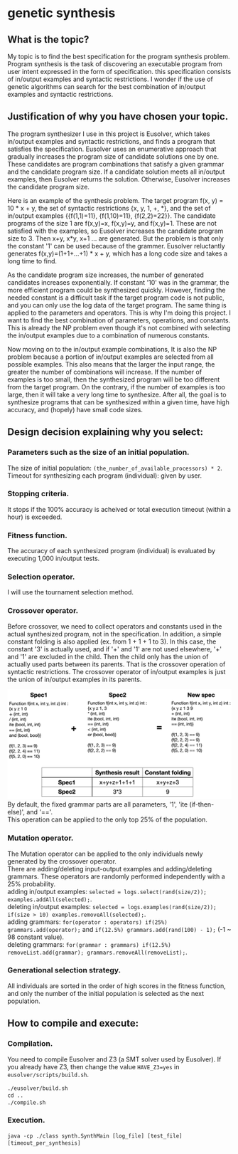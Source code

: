 # genetic synthesis

## What is the topic?
My topic is to find the best specification for the program synthesis problem. Program synthesis is the task of discovering an executable program from user intent expressed in the form of specification. this specification consists of in/output examples and syntactic restrictions. I wonder if the use of genetic algorithms can search for the best combination of in/output examples and syntactic restrictions.

## Justification of why you have chosen your topic.
The program synthesizer I use in this project is Eusolver, which takes in/output examples and syntactic restrictions, and finds a program that satisfies the specification. Eusolver uses an enumerative approach that gradually increases the program size of candidate solutions one by one. These candidates are program combinations that satisfy a given grammar and the candidate program size. If a candidate solution meets all in/output examples, then Eusolver returns the solution. Otherwise, Eusolver increases the candidate program size.  

Here is an example of the synthesis problem. The target program f(x, y) = 10 \* x + y, the set of syntactic restrictions {x, y, 1, +, \*}, and the set of in/output examples {{f(1,1)=11}, {f(1,10)=11}, {f(2,2)=22}}. The candidate programs of the size 1 are f(x,y)=x, f(x,y)=y, and f(x,y)=1. These are not satisfied with the examples, so Eusolver increases the candidate program size to 3. Then x+y, x\*y, x+1 ... are generated. But the problem is that only the constant '1' can be used because of the grammer. Eusolver reluctantly generates f(x,y)=(1+1+...+1) \* x + y, which has a long code size and takes a long time to find.  

As the candidate program size increases, the number of generated candidates increases exponentially. If constant '10' was in the grammar, the more efficient program could be synthesized quickly. However, finding the needed constant is a difficult task if the target program code is not public, and you can only use the log data of the target program. The same thing is applied to the parameters and operators. This is why I'm doing this project. I want to find the best combination of parameters, operations, and constants. This is already the NP problem even though it's not combined with selecting the in/output examples due to a combination of numerous constants.  

Now moving on to the in/output example combinations, It is also the NP problem because a portion of in/output examples are selected from all possible examples. This also means that the larger the input range, the greater the number of combinations will increase. If the number of examples is too small, then the synthesized program will be too different from the target program. On the contrary, if the number of examples is too large, then it will take a very long time to synthesize. After all, the goal is to synthesize programs that can be synthesized within a given time, have high accuracy, and (hopely) have small code sizes.  

## Design decision explaining why you select:
### Parameters such as the size of an initial population.
The size of initial population: `(the_number_of_available_processors) * 2`.  
Timeout for synthesizing each program (individual): given by user.

### Stopping criteria.
It stops if the 100% accuracy is acheived or total execution timeout (within a hour) is exceeded.

### Fitness function.
The accuracy of each synthesized program (individual) is evaluated by executing 1,000 in/output tests.

### Selection operator.
I will use the tournament selection method.

### Crossover operator.
Before crossover, we need to collect operators and constants used in the actual synthesized program, not in the specification. In addition, a simple constant folding is also applied (ex. from 1 + 1 + 1 to 3). In this case, the constant '3' is actually used, and if '+' and '1' are not used elsewhere, '+' and '1' are excluded in the child. Then the child only has the union of actually used parts between its parents. That is the crossover operation of syntactic restrictions. The crossover operator of in/output examples is just the union of in/output examples in its parents.

![alt text](figure1.png "figure1")
By default, the fixed grammar parts are all parameters, '1', 'ite (if-then-else)', and '=='.  
This operation can be applied to the only top 25% of the population.

### Mutation operator.
The Mutation operator can be applied to the only individuals newly generated by the crossover operator.  
There are adding/deleting input-output examples and adding/deleting grammars. These operators are randomly performed independently with a 25% probability.  
adding in/output examples: `selected = logs.select(rand(size/2)); examples.addAll(selected);`.  
deleting in/output examples: `selected = logs.examples(rand(size/2)); if(size > 10) examples.removeAll(selected);`.  
adding grammars: `for(operator : operators) if(25%) grammars.add(operator);` and `if(12.5%) grammars.add(rand(100) - 1);` (-1 ~ 98 constant value).  
deleting grammars: `for(grammar : grammars) if(12.5%) removeList.add(grammar); grammars.removeAll(removeList);`.

### Generational selection strategy.
All individuals are sorted in the order of high scores in the fitness function, and only the number of the initial population is selected as the next population.

## How to compile and execute:
### Compilation.
You need to compile Eusolver and Z3 (a SMT solver used by Eusolver). If you already have Z3, then change the value `HAVE_Z3=yes` in `eusolver/scripts/build.sh`.
```
./eusolver/build.sh
cd ..
./compile.sh
```
### Execution.
```
java -cp ./class synth.SynthMain [log_file] [test_file] [timeout_per_synthesis]
```
